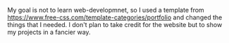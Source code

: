My goal is not to learn web-developmnet, so I used a template from https://www.free-css.com/template-categories/portfolio and changed the things that I needed. I don't plan to take credit for the website but to show my projects in a fancier way.
